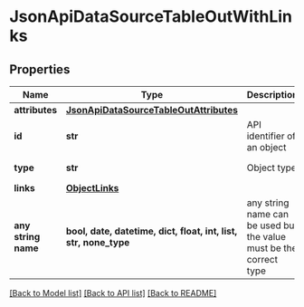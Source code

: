 # JsonApiDataSourceTableOutWithLinks


## Properties
Name | Type | Description | Notes
------------ | ------------- | ------------- | -------------
**attributes** | [**JsonApiDataSourceTableOutAttributes**](JsonApiDataSourceTableOutAttributes.md) |  | 
**id** | **str** | API identifier of an object | 
**type** | **str** | Object type | defaults to "dataSourceTable"
**links** | [**ObjectLinks**](ObjectLinks.md) |  | [optional] 
**any string name** | **bool, date, datetime, dict, float, int, list, str, none_type** | any string name can be used but the value must be the correct type | [optional]

[[Back to Model list]](../README.md#documentation-for-models) [[Back to API list]](../README.md#documentation-for-api-endpoints) [[Back to README]](../README.md)


